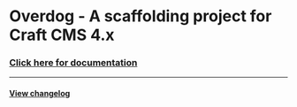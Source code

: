 
# Overdog - A scaffolding project for Craft CMS 4.x


### [Click here for documentation](https://st.overdog.io/)

***

#### [View changelog](https://st.overdog.io//changelog/)